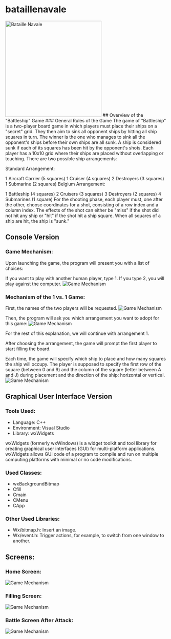 # bataillenavale
<img src="https://www.logicieleducatif.fr/vignette/bataille-navale/815624-vignette_600.jpg" alt="Bataille Navale" width="300"/>
##  Overview of the "Battleship" Game
### General Rules of the Game
The game of "Battleship" is a two-player board game in which players must place their ships on a "secret" grid. They then aim to sink all opponent ships by hitting all ship squares in turn. The winner is the one who manages to sink all the opponent's ships before their own ships are all sunk. A ship is considered sunk if each of its squares has been hit by the opponent's shots. Each player has a 10x10 grid where their ships are placed without overlapping or touching. There are two possible ship arrangements:

Standard Arrangement:

1 Aircraft Carrier (5 squares)
1 Cruiser (4 squares)
2 Destroyers (3 squares)
1 Submarine (2 squares)
Belgium Arrangement:

1 Battleship (4 squares)
2 Cruisers (3 squares)
3 Destroyers (2 squares)
4 Submarines (1 square)
For the shooting phase, each player must, one after the other, choose coordinates for a shot, consisting of a row index and a column index. The effects of the shot can either be "miss" if the shot did not hit any ship or "hit" if the shot hit a ship square. When all squares of a ship are hit, the ship is "sunk."
## Console Version

### Game Mechanism:

Upon launching the game, the program will present you with a list of choices:

If you want to play with another human player, type 1. If you type 2, you will play against the computer.
![Game Mechanism](https://img.genial.ly/603573c0d5d0c10a0b2726e2/162e7f0e-8a92-47fd-8f80-44cb5abd34cf.png)


### Mechanism of the 1 vs. 1 Game:

First, the names of the two players will be requested.
![Game Mechanism](https://scontent.ftun1-2.fna.fbcdn.net/v/t1.15752-9/416659535_1540818896694988_8304059225903432454_n.png?_nc_cat=107&ccb=1-7&_nc_sid=8cd0a2&_nc_ohc=5Z_PocAioHEAX9_hRJg&_nc_ht=scontent.ftun1-2.fna&oh=03_AdTeZuGLe1QZyOcyY6AHwNveD2an9Zq7Th3H2jgO-PYMtw&oe=65D0C8B0)

Then, the program will ask you which arrangement you want to adopt for this game:
![Game Mechanism](https://scontent.ftun1-2.fna.fbcdn.net/v/t1.15752-9/417967766_755269156000344_892879428463829971_n.png?_nc_cat=100&ccb=1-7&_nc_sid=8cd0a2&_nc_aid=0&_nc_ohc=o6nBWncOE6MAX8cSfid&_nc_ht=scontent.ftun1-2.fna&oh=03_AdQs7y9R44MeEUoYS4Z7XFaqyamXaTdA9NeQutupBaeOnA&oe=65D0CD13)

For the rest of this explanation, we will continue with arrangement 1.

After choosing the arrangement, the game will prompt the first player to start filling the board.

Each time, the game will specify which ship to place and how many squares the ship will occupy.
The player is supposed to specify the first row of the square (between 0 and 9) and the column of the square (letter between A and J) during placement and the direction of the ship: horizontal or vertical.
![Game Mechanism](https://scontent.ftun1-2.fna.fbcdn.net/v/t1.15752-9/417491661_6768354376627290_3853253372494968258_n.png?_nc_cat=103&ccb=1-7&_nc_sid=8cd0a2&_nc_ohc=qnKo1aKko8AAX91GNQ0&_nc_ht=scontent.ftun1-2.fna&oh=03_AdQxhwf6s5gX8KBvsRUSaAJ_NAzKmrE_YR-Un7ftmNhmXg&oe=65D0C8F1)


## Graphical User Interface Version

### Tools Used:
- Language: C++
- Environment: Visual Studio
- Library: wxWidgets

wxWidgets (formerly wxWindows) is a widget toolkit and tool library for creating graphical user interfaces (GUI) for multi-platform applications. wxWidgets allows GUI code of a program to compile and run on multiple computing platforms with minimal or no code modifications.

### Used Classes:
- wxBackgroundBitmap
- Cfill
- Cmain
- CMenu
- CApp

### Other Used Libraries:
- Wx/bitmap.h: Insert an image.
- Wx/event.h: Trigger actions, for example, to switch from one window to another.

## Screens:

### Home Screen:
![Game Mechanism](https://scontent.ftun1-2.fna.fbcdn.net/v/t1.15752-9/417330664_394692739733357_3211872291128444284_n.png?_nc_cat=111&ccb=1-7&_nc_sid=8cd0a2&_nc_ohc=JfKC7M9S4kkAX90LGp5&_nc_ht=scontent.ftun1-2.fna&oh=03_AdTAcTV-9wrB7P83kBCijX_0f0zE9wKbKjshb4WKx5eEGA&oe=65D09D08)



### Filling Screen:

![Game Mechanism](https://scontent.ftun1-2.fna.fbcdn.net/v/t1.15752-9/417732775_397136352888291_233989163788955952_n.png?_nc_cat=111&ccb=1-7&_nc_sid=8cd0a2&_nc_ohc=qPfV9Sl9ZeoAX8gqVNV&_nc_ht=scontent.ftun1-2.fna&oh=03_AdS2XLspThMihH5YR0iH7nOF62WbxrEhwvr01h3yg2kV3g&oe=65D0AC9E)

### Battle Screen After Attack:

![Game Mechanism](https://scontent.xx.fbcdn.net/v/t1.15752-9/417379294_279264838186135_2575092385583889252_n.png?stp=dst-png_p206x206&_nc_cat=107&ccb=1-7&_nc_sid=510075&_nc_ohc=GllbVYOA0AQAX8vQ_iQ&_nc_ad=z-m&_nc_cid=0&_nc_ht=scontent.xx&oh=03_AdQCI0DXFCdyjuiv7DeKUuSHN_c6zK69BgodYgJCX0n0gw&oe=65D09CDD)
